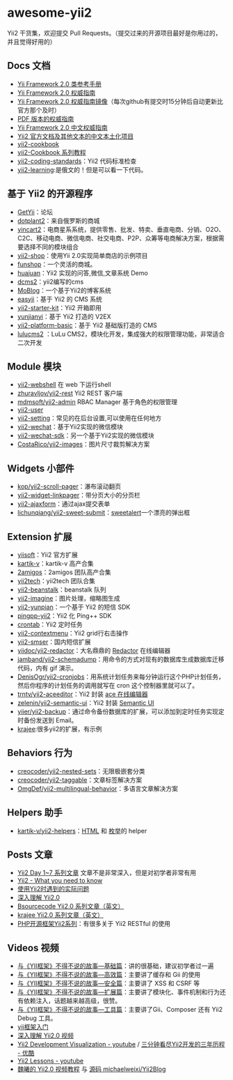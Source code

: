 awesome-yii2
================
Yii2 干货集，欢迎提交 Pull Requests。（提交过来的开源项目最好是你用过的，并且觉得好用的）


## Docs 文档

- [Yii Framework 2.0 类参考手册](http://www.yiiframework.com/doc-2.0/index.html)
- [Yii Framework 2.0 权威指南](http://www.yiiframework.com/doc-2.0/guide-index.html)
- [Yii Framework 2.0 权威指南镜像](http://stuff.cebe.cc/yii2docs/)（每次github有提交时15分钟后自动更新比官方那个及时）
- [PDF 版本的权威指南](http://stuff.cebe.cc/yii2-guide.pdf)
- [Yii Framework 2.0 中文权威指南 ](https://github.com/yiisoft/yii2/tree/master/docs/guide-zh-CN)
- [Yii2 官方文档及其他文本的中文本土化项目](https://github.com/yii2-chinesization/yii2-zh-cn)
- [yii2-cookbook](https://github.com/samdark/yii2-cookbook)
- [yii2-Cookbook 系列教程](http://www.tutorial-zoo.com/yii-2)
- [yii2-coding-standards](https://github.com/yiisoft/yii2-coding-standards)：Yii2 代码标准检查
- [yii2-learning](http://dixonsatit.github.io/yii2-learning/):是俄文的！但是可以看一下代码。


## 基于 Yii2 的开源程序

- [GetYii](https://github.com/iiyii/getyii)：论坛
- [dotplant2](https://github.com/DevGroup-ru/dotplant2)：来自俄罗斯的商城
- [yincart2](https://github.com/yincart2/galaxy)：电商星系系统，提供零售、批发、特卖、垂直电商、分销、O2O、C2C、移动电商、微信电商、社交电商、P2P、众筹等电商解决方案，根据需要选择不同的模块组合
- [yii2-shop](https://github.com/samdark/yii2-shop)：使用Yii 2.0实现简单商店的示例项目
- [funshop](https://github.com/funson86/funshop)：一个灵活的商城。
- [huajuan](https://github.com/callmez/huajuan)：Yii2 实现的问答,微信,文章系统 Demo
- [dcms2](https://github.com/djfly/dcms2)：yii2编写的cms
- [MoBlog](https://github.com/mojifan/MoBlog)：一个基于Yii2的博客系统
- [easyii](https://github.com/noumo/easyii)：基于 Yii2 的 CMS 系统
- [yii2-starter-kit](https://github.com/trntv/yii2-starter-kit)：Yii2 开箱即用
- [yunjianyi](https://github.com/chonder/yunjianyi)：基于 Yii2 打造的 V2EX
- [yii2-platform-basic](https://github.com/gromver/yii2-platform-basic)：基于 Yii2  基础版打造的 CMS
- [lulucms2](https://github.com/yiifans/lulucms2) ：LuLu CMS2，模块化开发，集成强大的权限管理功能，非常适合二次开发


## Module 模块

- [yii2-webshell](https://github.com/samdark/yii2-webshell) 在 web 下运行shell
- [zhuravljov/yii2-rest](https://github.com/zhuravljov/yii2-rest) Yii2 REST 客户端
- [mdmsoft/yii2-admin](https://github.com/mdmsoft/yii2-admin) RBAC Manager 基于角色的权限管理
- [yii2-user](https://github.com/dektrium/yii2-user)
- [yii2-setting](https://github.com/funson86/yii2-setting)：常见的在后台设置,可以使用在任何地方
- [yii2-wechat](https://github.com/callmez/yii2-wechat)：基于Yii2实现的微信模块
- [yii2-wechat-sdk](https://github.com/callmez/yii2-wechat-sdk)：另一个基于Yii2实现的微信模块
- [CostaRico/yii2-images](https://github.com/CostaRico/yii2-images)：图片尺寸裁剪解决方案


## Widgets 小部件

- [kop/yii2-scroll-pager](https://github.com/kop/yii2-scroll-pager)：瀑布滚动翻页
- [yii2-widget-linkpager](https://github.com/liyunfang/yii2-widget-linkpager)：带分页大小的分页栏
- [yii2-ajaxform](https://github.com/lichunqiang/yii2-ajaxform)：通过ajax提交表单
- [lichunqiang/yii2-sweet-submit](https://github.com/lichunqiang/yii2-sweet-submit)：[sweetalert](https://github.com/t4t5/sweetalert)一个漂亮的弹出框


## Extension 扩展

- [yiisoft](https://github.com/yiisoft)：Yii2 官方扩展
- [kartik-v](http://demos.krajee.com/)：kartik-v 高产合集
- [2amigos](http://yiiwheels.com/)：2amigos 团队高产合集
- [yii2tech](https://github.com/yii2tech)：yii2tech 团队合集
- [yii2-beanstalk](https://github.com/udokmeci/yii2-beanstalk)：beanstalk 队列
- [yii2-imagine](https://github.com/yiisoft/yii2-imagine)：图片处理，缩略图生成
- [yii2-yunpian](https://github.com/dcb9/yii2-yunpian)：一个基于 Yii2 的短信 SDK
- [pingpp-yii2](https://github.com/idarex/pingpp-yii2)：Yii2 化 Ping++ SDK
- [crontab](https://github.com/yii2tech/crontab)：Yii2 定时任务
- [yii2-contextmenu](https://github.com/liyunfang/yii2-contextmenu)：Yii2 grid行右击操作
- [yii2-smser](https://github.com/daixianceng/yii2-smser)：国内短信扩展
- [yiidoc/yii2-redactor](https://github.com/yiidoc/yii2-redactor)：大名鼎鼎的 [Redactor](http://imperavi.com/redactor/) 在线编辑器
- [jamband/yii2-schemadump](https://github.com/jamband/yii2-schemadump)：用命令的方式对现有的数据库生成数据库迁移代码，内有 gif 演示。
- [DenisOgr/yii2-cronjobs](https://github.com/DenisOgr/yii2-cronjobs)：用系统计划任务来每分钟运行这个PHP计划任务，然后你程序的计划任务的调用就写在 cron 这个控制器里就可以了。
- [trntv/yii2-aceeditor](https://github.com/trntv/yii2-aceeditor)：Yii2 封装 [ace 在线编辑器](https://ace.c9.io/)
- [zelenin/yii2-semantic-ui](https://github.com/zelenin/yii2-semantic-ui)：Yii2 封装 [Semantic UI](http://semantic-ui.com/)
- [yiier/yii2-backup](https://github.com/yiier/yii2-backup)：通过命令备份数据库的扩展，可以添加到定时任务实现定时备份发送到 Email。
- [krajee](http://demos.krajee.com/):很多yii2的扩展，有示例

## Behaviors 行为

- [creocoder/yii2-nested-sets](https://github.com/creocoder/yii2-nested-sets)：无限极嵌套分类
- [creocoder/yii2-taggable](https://github.com/creocoder/yii2-taggable)：文章标签解决方案
- [OmgDef/yii2-multilingual-behavior](https://github.com/OmgDef/yii2-multilingual-behavior)：多语言文章解决方案

## Helpers 助手

- [kartik-v/yii2-helpers](https://github.com/kartik-v/yii2-helpers)：[HTML](http://demos.krajee.com/helper-functions/html) 和 [枚举](http://demos.krajee.com/helper-functions/enum)的 helper

## Posts 文章

- [Yii2 Day 1~7 系列文章](http://my.oschina.net/u/248080/blog?catalog=3273266) 文章不是非常深入，但是对初学者非常有用
- [Yii2 - What you need to know](http://blog.hashsolutions.in/technology/yii2-need-know/)
- [使用Yii2时遇到的实际问题](http://segmentfault.com/a/1190000002428574)
- [深入理解 Yii2.0](http://www.digpage.com/)
- [Bsourcecode Yii2.0 系列文章（英文）](http://www.bsourcecode.com/yiiframework2/)
- [krajee Yii2.0 系列文章（英文）](http://webtips.krajee.com/tag/yii/)
- [PHP开源框架Yii2系列](http://www.cnblogs.com/ganiks/tag/yii2/)：有很多关于 Yii2 RESTful 的使用


## Videos 视频

- [与《YII框架》不得不说的故事—基础篇](http://www.imooc.com/view/404)：讲的很基础，建议初学者过一遍
- [与《YII框架》不得不说的故事—高效篇](http://www.imooc.com/view/440)：主要讲了缓存和 Gii 的使用
- [与《YII框架》不得不说的故事—安全篇](http://www.imooc.com/learn/467)：主要讲了 XSS 和 CSRF 等
- [与《YII框架》不得不说的故事—扩展篇](http://www.imooc.com/learn/491)：主要讲了模块化、事件机制和行为还有依赖注入，话题越来越高级，很赞。
- [与《YII框架》不得不说的故事—工具篇](http://www.imooc.com/learn/520)：主要讲了Gii、Composer 还有 Yii2 Debug 工具。
- [yii框架入门](http://www.maiziedu.com/course/php/317-3140/)
- [深入理解 Yii2.0 视频](http://v.youku.com/v_show/id_XODY4NDQ5NzA0.html?f=23331432&from=y1.7-1.3)
- [Yii2 Development Visualization - youtube](https://www.youtube.com/watch?v=NMjA5N7kbEQ&feature=youtu.be) / [三分钟看尽Yii2开发的三年历程 - 优酷](http://v.youku.com/v_show/id_XODA4NTIyNjYw.html?from=y1.2-1-87.3.3-1.1-1-1-2)
- [Yii2 Lessons - youtube](https://www.youtube.com/playlist?list=PLRd0zhQj3CBmusDbBzFgg3H20VxLx2mkF)
- [魏曦的 Yii2.0 视频教程](http://i.youku.com/weixistyle) 与 [源码 michaelweixi/Yii2Blog](https://github.com/michaelweixi/Yii2Blog)
